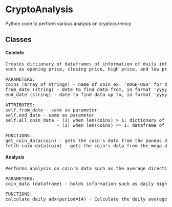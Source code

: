 # CryptoAnalysis
Python code to perform various analysis on cryptocurrency

## Classes
#### CoinInfo
<pre>
Creates dictionary of dataframes of information of daily information of cryptocurrency  
such as opening price, closing price, high price, and low price  
 
PARAMETERS: 
coins (array of strings) - name of coin ex: 'DOGE-USD' for doge coin  
from_date (string) - date to find data from, in format 'yyyy-mm-dd'  
end_date (string) - date to find data up to, in format 'yyyy-mm-dd' Default = today's date  
  
ATTRIBUTES:
self.from_date - same as parameter  
self.end_date - same as parameter  
self.all_coin_data - (1) when len(coins) > 1: dictionary of dataframes holding coin data  
                   - (2) when len(coins) == 1: dataframe of coins[0]'s coin data  
 
FUNCTIONS:
get_coin_data(coin) - gets the coin's data from the pandas data reader  
fetch_coin_data(coin) - gets the coin's data from the mega data (if read more than one coin)  
</pre>

#### Analysis
<pre>
Performs analysis on coin's data such as the average direction index and others  
  
PARAMETERS:
coin_data (dataframe) - holds information such as daily high, low, closing, and opening price  
   
FUNCTIONS:
calculate_daily_adx(period=14) - Calculate the daily average directional movement value of a coin using periods of 'period' days  
</pre>

